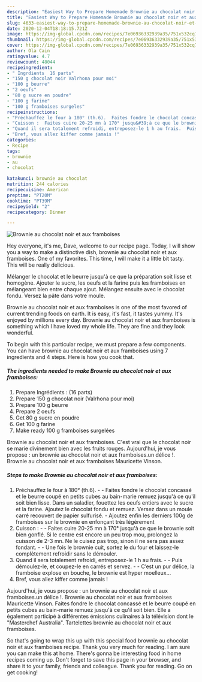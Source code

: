 ```yaml
---
description: "Easiest Way to Prepare Homemade Brownie au chocolat noir et aux framboises"
title: "Easiest Way to Prepare Homemade Brownie au chocolat noir et aux framboises"
slug: 4633-easiest-way-to-prepare-homemade-brownie-au-chocolat-noir-et-aux-framboises
date: 2020-12-04T18:18:15.721Z
image: https://img-global.cpcdn.com/recipes/7e06936332939a35/751x532cq70/brownie-au-chocolat-noir-et-aux-framboises-photo-principale-de-la-recette.jpg
thumbnail: https://img-global.cpcdn.com/recipes/7e06936332939a35/751x532cq70/brownie-au-chocolat-noir-et-aux-framboises-photo-principale-de-la-recette.jpg
cover: https://img-global.cpcdn.com/recipes/7e06936332939a35/751x532cq70/brownie-au-chocolat-noir-et-aux-framboises-photo-principale-de-la-recette.jpg
author: Ola Cain
ratingvalue: 4.7
reviewcount: 48044
recipeingredient:
- " Ingrdients  16 parts"
- "150 g chocolat noir Valrhona pour moi"
- "100 g beurre"
- "2 oeufs"
- "80 g sucre en poudre"
- "100 g farine"
- "100 g framboises surgeles"
recipeinstructions:
- "Préchauffez le four à 180° (th.6).  Faites fondre le chocolat concassé et le beurre coupé en petits cubes au bain-marie remuez jusqu&#39;à ce qu&#39;il soit bien lisse. Dans un saladier, fouettez les oeufs entiers avec le sucre et la farine. Ajoutez le chocolat fondu et remuez. Versez dans un moule carré recouvert de papier sulfurisé. Ajoutez enfin les derniers 100g de framboises sur le brownie en enfonçant très légèrement"
- "Cuisson :  Faites cuire 20-25 mn à 170° jusqu&#39;à ce que le brownie soit bien gonflé. Si le centre est encore un peu trop mou, prolongez la cuisson de 2-3 mn. Ne le cuisez pas trop, sinon il ne sera pas assez fondant.  Une fois le brownie cuit, sortez le du four et laissez-le complètement refroidir sans le démouler."
- "Quand il sera totalement refroidi, entreposez-le 1 h au frais.  Puis démoulez-le, et coupez-le en carrés et servez.  C’est un pur délice, la framboise explose en bouche, le brownie est hyper moelleux…"
- "Bref, vous allez kiffer comme jamais !"
categories:
- Recipe
tags:
- brownie
- au
- chocolat

katakunci: brownie au chocolat 
nutrition: 244 calories
recipecuisine: American
preptime: "PT20M"
cooktime: "PT39M"
recipeyield: "2"
recipecategory: Dinner

---
```



![Brownie au chocolat noir et aux framboises](https://img-global.cpcdn.com/recipes/7e06936332939a35/751x532cq70/brownie-au-chocolat-noir-et-aux-framboises-photo-principale-de-la-recette.jpg)

Hey everyone, it's me, Dave, welcome to our recipe page. Today, I will show you a way to make a distinctive dish, brownie au chocolat noir et aux framboises. One of my favorites. This time, I will make it a little bit tasty. This will be really delicious.

Mélanger le chocolat et le beurre jusqu&#39;à ce que la préparation soit lisse et homogène. Ajouter le sucre, les oeufs et la farine puis les framboises en mélangeant bien entre chaque ajout. Mélangez ensuite avec le chocolat fondu. Versez la pâte dans votre moule.

Brownie au chocolat noir et aux framboises is one of the most favored of current trending foods on earth. It is easy, it's fast, it tastes yummy. It's enjoyed by millions every day. Brownie au chocolat noir et aux framboises is something which I have loved my whole life. They are fine and they look wonderful.


To begin with this particular recipe, we must prepare a few components. You can have brownie au chocolat noir et aux framboises using 7 ingredients and 4 steps. Here is how you cook that.

<!--inarticleads1-->

##### The ingredients needed to make Brownie au chocolat noir et aux framboises:

1. Prepare  Ingrédients : (16 parts)
1. Prepare 150 g chocolat noir (Valrhona pour moi)
1. Prepare 100 g beurre
1. Prepare 2 oeufs
1. Get 80 g sucre en poudre
1. Get 100 g farine
1. Make ready 100 g framboises surgelées


Brownie au chocolat noir et aux framboises. C&#39;est vrai que le chocolat noir se marie divinement bien avec les fruits rouges. Aujourd&#39;hui, je vous propose : un brownie au chocolat noir et aux framboises.un délice !. Brownie au chocolat noir et aux framboises Mauricette Vinson. 

<!--inarticleads2-->

##### Steps to make Brownie au chocolat noir et aux framboises:

1. Préchauffez le four à 180° (th.6). -  - Faites fondre le chocolat concassé et le beurre coupé en petits cubes au bain-marie remuez jusqu&#39;à ce qu&#39;il soit bien lisse. Dans un saladier, fouettez les oeufs entiers avec le sucre et la farine. Ajoutez le chocolat fondu et remuez. Versez dans un moule carré recouvert de papier sulfurisé. - Ajoutez enfin les derniers 100g de framboises sur le brownie en enfonçant très légèrement
1. Cuisson : -  - Faites cuire 20-25 mn à 170° jusqu&#39;à ce que le brownie soit bien gonflé. Si le centre est encore un peu trop mou, prolongez la cuisson de 2-3 mn. Ne le cuisez pas trop, sinon il ne sera pas assez fondant. -  - Une fois le brownie cuit, sortez le du four et laissez-le complètement refroidir sans le démouler.
1. Quand il sera totalement refroidi, entreposez-le 1 h au frais. -  - Puis démoulez-le, et coupez-le en carrés et servez. -  - C’est un pur délice, la framboise explose en bouche, le brownie est hyper moelleux…
1. Bref, vous allez kiffer comme jamais !


Aujourd&#39;hui, je vous propose : un brownie au chocolat noir et aux framboises.un délice !. Brownie au chocolat noir et aux framboises Mauricette Vinson. Faites fondre le chocolat concassé et le beurre coupé en petits cubes au bain-marie remuez jusqu&#39;à ce qu&#39;il soit bien. Elle a également participé à différentes émissions culinaires à la télévision dont le &#34;Masterchef Australia&#34;. Tartelettes brownie au chocolat noir et aux framboises. 

So that's going to wrap this up with this special food brownie au chocolat noir et aux framboises recipe. Thank you very much for reading. I am sure you can make this at home. There's gonna be interesting food in home recipes coming up. Don't forget to save this page in your browser, and share it to your family, friends and colleague. Thank you for reading. Go on get cooking!
